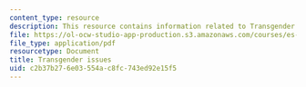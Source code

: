 ```yaml
---
content_type: resource
description: This resource contains information related to Transgender issues.
file: https://ol-ocw-studio-app-production.s3.amazonaws.com/courses/es-269-passing-flexibility-in-race-and-gender-spring-2009/c2b37b276e03554ac8fc743ed92e15f5_MITES_269S09_lec6_Class6.pdf
file_type: application/pdf
resourcetype: Document
title: Transgender issues
uid: c2b37b27-6e03-554a-c8fc-743ed92e15f5
---
```


